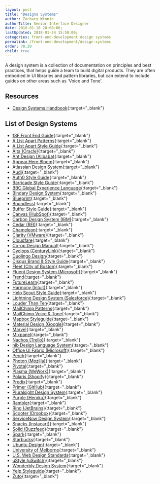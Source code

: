 ```yaml
---
layout: post
title: "Designs Systems"
author: Zachary Winnie
authorTitle: Senior Interface Designer
date: 2018-01-18 20:08:00;
lastUpdated: 2018-01-24 15:50:00;
categories: front-end-development design systems
permalink: /front-end-development/design-systems
order: 70.30
child: true
---
```


A design system is a collection of documentation on principles and best practices, that helps guide a team to build digital products. They are often embodied in UI libraries and pattern libraries, but can extend to include guides on other areas such as 'Voice and Tone'.

## Resources

* [Design Systems Handbook](https://www.designbetter.co/design-systems-handbook){:target="_blank"}

## List of Design Systems

* [18F Front End Guide](https://frontend.18f.gov/){:target="_blank"}
* [A List Apart Patterns](http://patterns.alistapart.com/){:target="_blank"}
* [A List Apart Style Guide](http://alistapart.com/about/style-guide){:target="_blank"}
* [Alta (Oracle)](http://www.oracle.com/webfolder/ux/middleware/alta/index.html){:target="_blank"}
* [Ant Design (Alibaba)](https://ant.design/){:target="_blank"}
* [Appear Here Bloom](http://bloom.appearhere.co.uk/){:target="_blank"}
* [Atlassian Design System](https://atlassian.design/){:target="_blank"}
* [Audi](http://www.audi.com/ci/en/guides/user-interface/introduction.html){:target="_blank"}
* [Auth0 Style Guide](https://styleguide.auth0.com/#/){:target="_blank"}
* [Barricade Style Guide](https://styleguide.barricade.io/){:target="_blank"}
* [BBC Global Experience Language](http://www.bbc.co.uk/gel){:target="_blank"}
* [Bindary Design System](https://opensource-cards.github.io/binary-ui/){:target="_blank"}
* [Blueprint](http://blueprintjs.com/){:target="_blank"}
* [Boundless](https://boundless.js.org/){:target="_blank"}
* [Buffer Style Guide](https://buffer.com/style-guide){:target="_blank"}
* [Canvas (HubSpot)](https://canvas.hubspot.com/){:target="_blank"}
* [Carbon Design System (IBM)](http://carbondesignsystem.com/){:target="_blank"}
* [Cedar (REI)](http://rei.github.io/rei-cedar/){:target="_blank"}
* [Chameleon](http://pusher.github.io/chameleon/){:target="_blank"}
* [Clarity (VMware)](https://vmware.github.io/clarity/){:target="_blank"}
* [Cloudfare](https://cloudflare.github.io/cf-ui/){:target="_blank"}
* [Co-op Design Manual](https://coop-design-manual.herokuapp.com/){:target="_blank"}
* [Cyclops (CenturyLink)](http://assets.ctl.io/cyclops){:target="_blank"}
* [Duolingo Design](https://www.duolingo.com/design/){:target="_blank"}
* [Disqus Brand & Style Guide](https://disqus.com/pages/style-guide/){:target="_blank"}
* [Fleet (City of Boston)](https://cob-patterns-staging.herokuapp.com/){:target="_blank"}
* [Fluent Design System (Microsoft)](https://fluent.microsoft.com/){:target="_blank"}
* [Frend](https://frend.co/){:target="_blank"}
* [FutureLearn](https://www.futurelearn.com/pattern-library){:target="_blank"}
* [Harmony (Intuit)](http://harmony.intuit.com/){:target="_blank"}
* [Help Scout Style Guide](http://style.helpscout.com/){:target="_blank"}
* [Lightning Design System (Salesforce)](https://www.lightningdesignsystem.com/){:target="_blank"}
* [Louder Than Ten](https://louderthanten.com/manual/){:target="_blank"}
* [MailChimp Patterns](https://ux.mailchimp.com/patterns){:target="_blank"}
* [MailChimp Voice & Tone](http://voiceandtone.com/){:target="_blank"}
* [Mapbox Styleguide](https://www.mapbox.com/base/){:target="_blank"}
* [Material Design (Google)](https://material.io/guidelines/#introduction-goals){:target="_blank"}
* [Marvel](https://marvelapp.com/styleguide/overview/introduction){:target="_blank"}
* [Mixpanel](http://mixpanel.github.io/mixpanel-common/examples/style-guide-new/){:target="_blank"}
* [Nachos (Trello)](https://design.trello.com/){:target="_blank"}
* [nib Design Language System](https://design.nib.com.au){:target="_blank"}
* [Office UI Fabric (Microsoft)](https://dev.office.com/fabric){:target="_blank"}
* [Perch](http://patterns.perchcms.com/){:target="_blank"}
* [Photon (Mozilla)](https://design.firefox.com/){:target="_blank"}
* [Pivotal](http://styleguide.pivotal.io/){:target="_blank"}
* [Plasma (WeWork)](http://plasma.guide/){:target="_blank"}
* [Polaris (Shopify)](https://polaris.shopify.com/){:target="_blank"}
* [Predix](https://www.predix-ui.com/#/home){:target="_blank"}
* [Primer (GitHub)](https://primer.github.io/){:target="_blank"}
* [Pluralsight Design System](http://design-system.pluralsight.com/){:target="_blank"}
* [Purple (Heroku)](http://purple.herokuapp.com/){:target="_blank"}
* [Rambler](http://ui-kit.rambler.ru/#/components){:target="_blank"}
* [Ring (JetBrains)](http://www.jetbrains.org/ring-ui/index.html){:target="_blank"}
* [Scooter (Dropbox)](http://dropbox.github.io/scooter/index.html){:target="_blank"}
* [ServiceNow Design System](http://styleguide.servicenow.com/#!/){:target="_blank"}
* [Snacks (Instacart)](https://instacart.github.io/Snacks/){:target="_blank"}
* [Solid (Buzzfeed)](http://solid.buzzfeed.com/){:target="_blank"}
* [Spark](https://sparkdesignsystem.com/){:target="_blank"}
* [Starbucks](https://www.starbucks.com/static/reference/styleguide/){:target="_blank"}
* [Ubuntu Design](http://design.ubuntu.com/){:target="_blank"}
* [University of Melborne](https://web.unimelb.edu.au/){:target="_blank"}
* [U.S. Web Design Standards](https://standards.usa.gov/){:target="_blank"}
* [uStyle (uSwitch)](https://ustyle.guide/){:target="_blank"}
* [Wonderbly Design System](http://design-system.lostmy.name/){:target="_blank"}
* [Yelp Styleguide](http://yelp.com/styleguide){:target="_blank"}
* [Zuto](https://styleguide.zuto.com/){:target="_blank"}